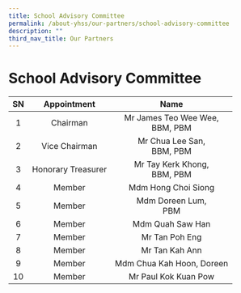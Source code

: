 ```yaml
---
title: School Advisory Committee
permalink: /about-yhss/our-partners/school-advisory-committee
description: ""
third_nav_title: Our Partners
---
```

# **School Advisory Committee**

| SN 	| Appointment 	| Name 	|
|:---:	|:---:	|:---:	|
| 1 	| Chairman 	|   Mr James Teo Wee Wee, <br>BBM, PBM 	|
| 2 	| Vice Chairman 	| Mr Chua Lee San, <br>BBM, PBM 	|
| 3 	| Honorary Treasurer 	|  Mr Tay Kerk Khong, <br>BBM, PBM 	|
| 4 	| Member 	| Mdm Hong Choi Siong 	|
| 5 	| Member 	| Mdm Doreen Lum, <br>PBM 	|
| 6 	| Member  	| Mdm Quah Saw Han  	|
| 7 	| Member 	| Mr Tan Poh Eng 	|
| 8 	| Member  	|  Mr Tan Kah Ann 	|
| 9 	| Member  	|   Mdm Chua Kah Hoon, Doreen 	|
| 10 	| Member  	| Mr Paul Kok Kuan Pow 	|

